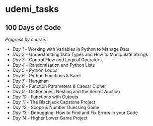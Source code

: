 # udemi_tasks
## 100 Days of Code

_Progress by course:_
* _Day 1_ - Working with Variables in Python to Manage Data
* _Day 2_ - Understanding Data Types and How to Manipulate Strings
* _Day 3_ - Control Flow and Logical Operators
* _Day 4_ - Randomisation and Python Lists
* _Day 5_ - Python Loops
* _Day 6_ - Python Functions & Karel
* _Day 7_ - Hangman
* _Day 8_ - Function Parameters & Caesar Cipher
* _Day 9_ - Dictionaries, Nesting and the Secret Auction
* _Day 10_ - Functions with Outputs
* _Day 11_ - The Blackjack Capstone Project
* _Day 12_ - Scope & Number Guessing Game
* _Day 13_ - Debugging: How to Find and Fix Errors in your Code
* _Day 14_ - Higher Lower Game Project
